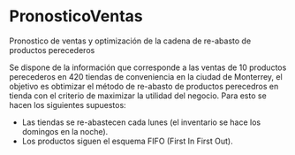 # PronosticoVentas
Pronostico de ventas y optimización de la cadena de re-abasto de productos perecederos 

Se dispone de la información que corresponde a las ventas de 10 productos perecederos en 420 tiendas de conveniencia en la ciudad de Monterrey, el objetivo es 
 obtimizar el método de re-abasto de productos perecedros en tienda con el criterio de maximizar la utilidad del negocio.
 Para esto se hacen los siguientes supuestos:
 * Las tiendas se re-abastecen cada lunes (el inventario se hace los domingos en la noche).
 * Los productos siguen el esquema FIFO (First In First Out).
